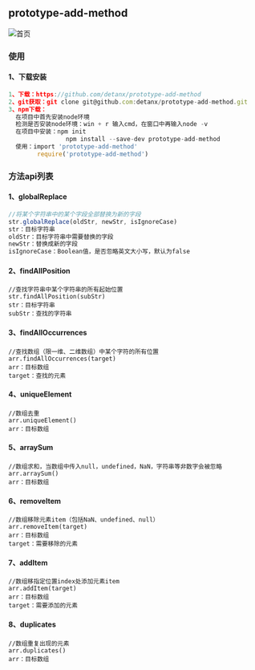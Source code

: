 ## prototype-add-method
![首页](/pic.gif)
### 使用
####  1、下载安装
```javascript
1、下载：https://github.com/detanx/prototype-add-method
2、git获取：git clone git@github.com:detanx/prototype-add-method.git
3、npm下载：
  在项目中首先安装node环境
  检测是否安装node环境：win + r 输入cmd，在窗口中再输入node -v
  在项目中安装：npm init 
                npm install --save-dev prototype-add-method
  使用：import 'prototype-add-method'
        require('prototype-add-method')
```
### 方法api列表
#### 1、globalReplace
```javascript
//将某个字符串中的某个字段全部替换为新的字段
str.globalReplace(oldStr, newStr, isIgnoreCase)
str：目标字符串
oldStr：目标字符串中需要替换的字段
newStr：替换成新的字段
isIgnoreCase：Boolean值，是否忽略英文大小写，默认为false
```
#### 2、findAllPosition
```
//查找字符串中某个字符串的所有起始位置
str.findAllPosition(subStr)
str：目标字符串
subStr：查找的字符串
```
#### 3、findAllOccurrences
```
//查找数组（限一维、二维数组）中某个字符的所有位置
arr.findAllOccurrences(target)
arr：目标数组
target：查找的元素
```
#### 4、uniqueElement
```
//数组去重
arr.uniqueElement()
arr：目标数组
```
#### 5、arraySum
```
//数组求和，当数组中传入null，undefined，NaN，字符串等非数字会被忽略
arr.arraySum()
arr：目标数组
```
#### 6、removeItem
```
//数组移除元素item（包括NaN、undefined、null）
arr.removeItem(target)
arr：目标数组
target：需要移除的元素
```
#### 7、addItem
```
//数组移指定位置index处添加元素item
arr.addItem(target)
arr：目标数组
target：需要添加的元素
```
#### 8、duplicates
```
//数组重复出现的元素
arr.duplicates()
arr：目标数组
```
